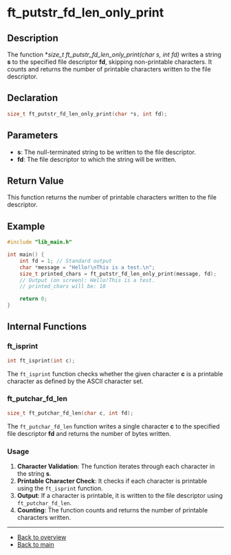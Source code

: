 # ft_putstr_fd_len_only_print

## Description

The function **size_t ft_putstr_fd_len_only_print(char *s, int fd)** writes a string **s** to the specified file descriptor **fd**, skipping non-printable characters. It counts and returns the number of printable characters written to the file descriptor.

## Declaration

```c
size_t ft_putstr_fd_len_only_print(char *s, int fd);
```

## Parameters

- **s**: The null-terminated string to be written to the file descriptor.
- **fd**: The file descriptor to which the string will be written.

## Return Value

This function returns the number of printable characters written to the file descriptor.

## Example

```c
#include "lib_main.h"

int main() {
    int fd = 1; // Standard output
    char *message = "Hello!\nThis is a test.\n";
    size_t printed_chars = ft_putstr_fd_len_only_print(message, fd);
    // Output (on screen): Hello!This is a test.
    // printed_chars will be: 18

    return 0;
}
```

## Internal Functions

### ft_isprint

```c
int ft_isprint(int c);
```

The `ft_isprint` function checks whether the given character **c** is a printable character as defined by the ASCII character set.

### ft_putchar_fd_len

```c
size_t ft_putchar_fd_len(char c, int fd);
```

The `ft_putchar_fd_len` function writes a single character **c** to the specified file descriptor **fd** and returns the number of bytes written.

### Usage

1. **Character Validation**: The function iterates through each character in the string **s**.
2. **Printable Character Check**: It checks if each character is printable using the `ft_isprint` function.
3. **Output**: If a character is printable, it is written to the file descriptor using `ft_putchar_fd_len`.
4. **Counting**: The function counts and returns the number of printable characters written.

---

- [Back to overview](../Overview_about_function.md)
- [Back to main](/)
